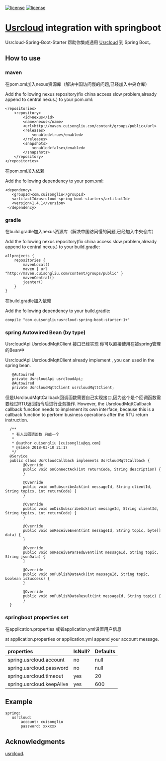 [![license](https://img.shields.io/badge/gradle-4.6-brightgreen.svg)](https://gradle.org)
[![license](https://img.shields.io/github/license/mashape/apistatus.svg)](https://opensource.org/licenses/mit-license.php)

#  [Usrcloud](http://cloud.usr.cn/development_instruction.html#二次开发介绍)  integration  with springboot

Usrcloud-Spring-Boot-Starter 帮助你集成通用 [Usrcloud](http://cloud.usr.cn/development_instruction.html#二次开发介绍) 到 Spring Boot。


## How to use

### maven

在pom.xml加入nexus资源库（解决中国访问慢的问题,已经加入中央仓库）

Add the following nexus repository(fix china access slow problem,already append to central nexus.)  to your pom.xml:

    <repositories>
        <repository>
            <id>nexus</id>
            <name>nexus</name>
            <url>http://maven.cuisongliu.com/content/groups/public</url>
            <releases>
                <enabled>true</enabled>
            </releases>
            <snapshots>
                <enabled>false</enabled>
            </snapshots>
        </repository>
    </repositories>

在pom.xml加入依赖

Add the following dependency to your pom.xml:
    
    <dependency>
       <groupId>com.cuisongliu</groupId>
       <artifactId>usrcloud-spring-boot-starter</artifactId>
       <version>1.4.1</version>
     </dependency>


### gradle

在build.gradle加入nexus资源库（解决中国访问慢的问题,已经加入中央仓库）

Add the following nexus repository(fix china access slow problem,already append to central nexus.)  to your build.gradle:

    allprojects {
        repositories {
            mavenLocal()
            maven { url "http://maven.cuisongliu.com/content/groups/public" }
            mavenCentral()
            jcenter()
        }
    }
    
在build.gradle加入依赖

Add the following dependency to your build.gradle:
    
    compile "com.cuisongliu:usrcloud-spring-boot-starter:1+"

### spring Autowired Bean (by type)

UsrcloudApi  UsrcloudMqttClient 接口已经实现 你可以直接使用在被spring管理的Bean中

UsrcloudApi  UsrcloudMqttClient already implement , you can used in the spring bean.

       @Autowired
       private UsrcloudApi usrcloudApi; 
       @Autowired
       private UsrcloudMqttClient usrcloudMqttClient;

但是UsrcloudMqttCallback回调函数需要自己实现接口,因为这个是个回调函数需要经过RTU返回指令后进行业务操作.
However, the UsrcloudMqttCallback callback function needs to implement its own interface, because this is a callback function to perform business operations after the RTU return instruction.
      
      /**
       * 有人云回调函数 只能一个
       *
       * @author cuisongliu [cuisongliu@qq.com]
       * @since 2018-03-10 21:17
       */
      @Service
      public class UsrCloudCallback implements UsrCloudMqttCallback {
            @Override
            public void onConnectAck(int returnCode, String description) {
            }
        
            @Override
            public void onSubscribeAck(int messageId, String clientId, String topics, int returnCode) {
            }
        
            @Override
            public void onDisSubscribeAck(int messageId, String clientId, String topics, int returnCode) {
            }
        
            @Override
            public void onReceiveEvent(int messageId, String topic, byte[] data) {
            }
        
            @Override
            public void onReceiveParsedEvent(int messageId, String topic, String jsonData) {
            }
        
            @Override
            public void onPublishDataAck(int messageId, String topic, boolean isSuccess) {
            }
        
            @Override
            public void onPublishDataResult(int messageId, String topic) {
            }
      }
      
### springboot properties set

在application.properties 或者application.yml设置用户信息

at  application.properties or application.yml append your account message.

| properties | IsNull? | Defaults |
| :------|:------|:------|
|spring.usrcloud.account|no|null|
|spring.usrcloud.password|no|null|
|spring.usrcloud.timeout|yes|20|
|spring.usrcloud.keepAlive|yes|600|


## Example


    spring:
       usrcloud:
           account: cuisongliu
           password: xxxxxx
           

## Acknowledgments

 [usrcloud](https://github.com/UsrIot).